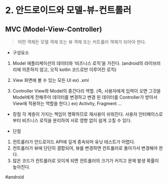 # 2. 안드로이드와 모델-뷰-컨트롤러
## MVC (Model-View-Controller)
> 어떤 객체든 모델 객체 또는 뷰 객체 또는 커트롤러 객체가 되어야 한다.  
* 구성요소
1. Model 
애플리케이션의 데이터와 ‘비즈니스 로직’을 가진다.
(android의 라이브러리에 의존하지 않고, 오직 kotlin 코드로만 이루어진 로직)

2. View
화면에 볼 수 있는 모든 UI 
ex) .xml

3. Controller
View와 Model의 중간다리 역할. 
(즉, 사용자에게 입력이 오면 그것을 Model에게 전해주어 데이터를 변경하고 변경		된 데이터를 Controller가 받아서 View에 적용하는 역할을 한다.)
ex) Activity, Fragment …

* 장점
각 계층이 가지는 책임이 명확하므로 재사용이 쉬워진다.
사용자 인터페이스로부터 비즈니스 로직을 분리하여 서로 영향 없이 쉽게 고칠 수 있다. 

* 단점
1. 컨트롤러가 안드로이드 API에 깊게 종속되어 유닛 테스트가 어렵다.
2. 컨트롤러가 뷰에 단단히 결합되어, 뷰를 변경하면 컨트롤러로 돌아가서 변경해야 한다.
3. 많은 코드가 컨트롤러로 모이게 되면 컨트롤러의 크기가 커지고 문제 발생 확률이 높아진다.


#android




